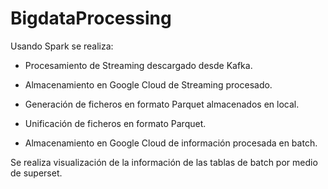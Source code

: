 # BigdataProcessing

Usando Spark se realiza:

*	Procesamiento de Streaming descargado desde Kafka.

*	Almacenamiento en Google Cloud de Streaming procesado.

*	Generación de ficheros en formato Parquet almacenados en local.

*	Unificación de ficheros en formato Parquet.

*	Almacenamiento en Google Cloud de información procesada en batch.

Se realiza visualización de la información de las tablas de batch por medio de superset.






















































